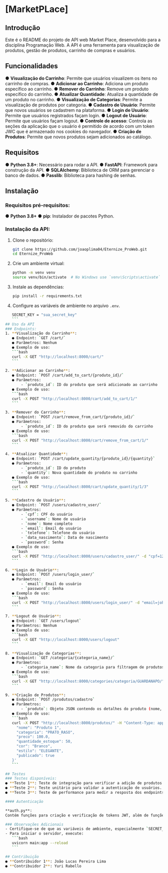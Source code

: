 # [MarketPLace]

## Introdução
Este é o README do projeto de API web Market Place, desenvolvido para a disciplina Programação Web. A API é uma ferramenta para visualização de produtos, gestão de produtos, carrinho de compras e usuários.

## Funcionalidades
● **Visualização do Carrinho**: Permite que usuários visualizem os itens no carrinho de compras.
● **Adicionar ao Carrinho**: Adiciona um produto específico ao carrinho.
● **Remover do Carrinho**: Remove um produto específico do carrinho.
● **Atualizar Quantidade**: Atualiza a quantidade de um produto no carrinho.
● **Visualização de Categorias**: Permite a visualização de produtos por categoria.
● **Cadastro de Usuário**: Permite que novos usuários se cadastrem na plataforma.
● **Login de Usuário**: Permite que usuários registrados façam login.
● **Logout de Usuário**: Permite que usuários façam logout.
● **Controle de acesso**: Controla as seções da aplicação que o usuário é permitido de acordo com um token JWC que é armazenado nos cookies do navegador.
● **Criação de Produtos**: Permite que novos produtos sejam adicionados ao catálogo.

## Requisitos
● **Python 3.8+**: Necessário para rodar a API.
● **FastAPI**: Framework para construção da API.
● **SQLAlchemy**: Biblioteca de ORM para gerenciar o banco de dados.
● **Passlib**: Biblioteca para hashing de senhas.

## Instalação
### Requisitos pré-requisitos:
● **Python 3.8+**
● **pip**: Instalador de pacotes Python.

### Instalação da API:
1. Clone o repositório:
    ```bash
    git clone https://github.com/joaoplima04/Eternize_ProWeb.git
    cd Eternize_ProWeb
    ```
2. Crie um ambiente virtual:
    ```bash
    python -m venv venv
    source venv/bin/activate  # No Windows use `venv\Scripts\activate`
    ```
3. Instale as dependências:
    ```bash
    pip install -r requirements.txt
    ```
4. Configure as variáveis de ambiente no arquivo `.env`.
 ```bash
    SECRET_KEY = "sua_secret_key"
    ```
## Uso da API
### Endpoints:
1. **Visualização do Carrinho**:
    ● Endpoint: `GET /cart/`  
    ● Parâmetros: Nenhum  
    ● Exemplo de uso:
    ```bash
    curl -X GET "http://localhost:8000/cart/"
    ```
    
2. **Adicionar ao Carrinho**:
    ● Endpoint: `POST /cart/add_to_cart/{produto_id}/`  
    ● Parâmetros: 
        - `produto_id`: ID do produto que será adicionado ao carrinho  
    ● Exemplo de uso:
    ```bash
    curl -X POST "http://localhost:8000/cart/add_to_cart/1/"
    ```

3. **Remover do Carrinho**:
    ● Endpoint: `POST /cart/remove_from_cart/{produto_id}/`  
    ● Parâmetros: 
        - `produto_id`: ID do produto que será removido do carrinho  
    ● Exemplo de uso:
    ```bash
    curl -X POST "http://localhost:8000/cart/remove_from_cart/1/"
    ```

4. **Atualizar Quantidade**:
    ● Endpoint: `POST /cart/update_quantity/{produto_id}/{quantity}`  
    ● Parâmetros: 
        - `produto_id`: ID do produto  
        - `quantity`: Nova quantidade do produto no carrinho  
    ● Exemplo de uso:
    ```bash
    curl -X POST "http://localhost:8000/cart/update_quantity/1/3"
    ```

5. **Cadastro de Usuário**:
    ● Endpoint: `POST /users/cadastro_user/`  
    ● Parâmetros: 
        - `cpf`: CPF do usuário  
        - `username`: Nome de usuário  
        - `nome`: Nome completo  
        - `email`: Email do usuário  
        - `telefone`: Telefone do usuário  
        - `data_nascimento`: Data de nascimento  
        - `password`: Senha  
    ● Exemplo de uso:
    ```bash
    curl -X POST "http://localhost:8000/users/cadastro_user/" -d "cpf=12345678900&username=johndoe&nome=John Doe&email=johndoe@example.com&telefone=1234567890&data_nascimento=2000-01-01&password=senha"
    ```

6. **Login de Usuário**:
    ● Endpoint: `POST /users/login_user/`  
    ● Parâmetros: 
        - `email`: Email do usuário  
        - `password`: Senha  
    ● Exemplo de uso:
    ```bash
    curl -X POST "http://localhost:8000/users/login_user/" -d "email=johndoe@example.com&password=senha"
    ```

7. **Logout de Usuário**:
    ● Endpoint: `GET /users/logout`  
    ● Parâmetros: Nenhum  
    ● Exemplo de uso:
    ```bash
    curl -X GET "http://localhost:8000/users/logout"
    ```

8. **Visualização de Categorias**:
    ● Endpoint: `GET /categoria/{categoria_name}/`  
    ● Parâmetros: 
        - `categoria_name`: Nome da categoria para filtragem de produtos  
    ● Exemplo de uso:
    ```bash
    curl -X GET "http://localhost:8000/categories/categoria/GUARDANAPO/"
    ```

9. **Criação de Produtos**:
    ● Endpoint: `POST /produtos/cadastro`  
    ● Parâmetros: 
        - `produto`: Objeto JSON contendo os detalhes do produto (nome, categoria, preço, quantidade em estoque, cor, estilo, publicado)  
    ● Exemplo de uso:
    ```bash
    curl -X POST "http://localhost:8000/produtos/" -H "Content-Type: application/json" -d '{
      "nome": "Produto 1",
      "categoria": "PRATO_RASO",
      "preco": 100.0,
      "quantidade_estoque": 50,
      "cor": "Branco",
      "estilo": "ELEGANTE",
      "publicado": true
    }'
    ```

## Testes
### Testes disponíveis:
● **Teste 1**: Teste de integração para verificar a adição de produtos ao carrinho.
● **Teste 2**: Teste unitário para validar a autenticação de usuários.
● **Teste 3**: Teste de performance para medir a resposta dos endpoints.

#### Autenticação

**auth.py**:
Contém funções para criação e verificação de tokens JWT, além de funções para hashing e verificação de senhas.

### Observações Adicionais
- Certifique-se de que as variáveis de ambiente, especialmente `SECRET_KEY`, estejam corretamente configuradas no arquivo `.env`.
- Para iniciar o servidor, execute:
    ```bash
    uvicorn main:app --reload
    ```

## Contribuição
● **Contribuidor 1**: João Lucas Pereira Lima
● **Contribuidor 2**: Yuri Rabello

